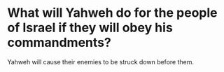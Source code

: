 # What will Yahweh do for the people of Israel if they will obey his commandments?

Yahweh will cause their enemies to be struck down before them.
